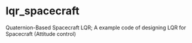 # lqr_spacecraft
Quaternion-Based Spacecraft LQR;
A example code of designing LQR for Spacecraft (Attitude control)
